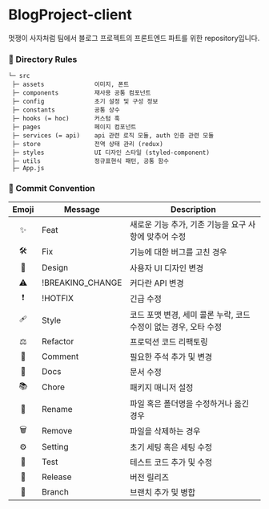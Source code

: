 # BlogProject-client

멋쟁이 사자처럼 팀에서 블로그 프로젝트의 프론트엔드 파트를 위한 repository입니다.

### 📌 Directory Rules

```
└─ src
 ├─ assets              이미지, 폰트
 ├─ components          재사용 공통 컴포넌트
 ├─ config              초기 설정 및 구성 정보
 ├─ constants           공통 상수
 ├─ hooks (= hoc)       커스텀 훅
 ├─ pages               페이지 컴포넌트
 ├─ services (= api)    api 관련 로직 모듈, auth 인증 관련 모듈
 ├─ store               전역 상태 관리 (redux)
 ├─ styles              UI 디자인 스타일 (styled-component)
 ├─ utils               정규표현식 패턴, 공통 함수
 ├─ App.js
```

### 📌 Commit Convention

| Emoji | Message          | Description                                                      |
| :---: | ---------------- | ---------------------------------------------------------------- |
|  ✨   | Feat             | 새로운 기능 추가, 기존 기능을 요구 사항에 맞추어 수정            |
|   🛠   | Fix              | 기능에 대한 버그를 고친 경우                                     |
|  🎨   | Design           | 사용자 UI 디자인 변경                                            |
|   ⚠   | !BREAKING_CHANGE | 커다란 API 변경                                                  |
|  ❗   | !HOTFIX          | 긴급 수정                                                        |
|  🩹   | Style            | 코드 포맷 변경, 세미 콜론 누락, 코드 수정이 없는 경우, 오타 수정 |
|   ⚖   | Refactor         | 프로덕션 코드 리팩토링                                           |
|  👀   | Comment          | 필요한 주석 추가 및 변경                                         |
|  📃   | Docs             | 문서 수정                                                        |
|  📚   | Chore            | 패키지 매니저 설정                                               |
|  📂   | Rename           | 파일 혹은 폴더명을 수정하거나 옮긴 경우                          |
|   🗑   | Remove           | 파일을 삭제하는 경우                                             |
|   ⚙   | Setting          | 초기 세팅 혹은 세팅 수정                                         |
|  🔨   | Test             | 테스트 코드 추가 및 수정                                         |
|  🎊   | Release          | 버전 릴리즈                                                      |
|  🔀   | Branch           | 브랜치 추가 및 병합                                              |
